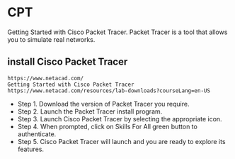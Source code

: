 # CPT
 Getting Started with Cisco Packet Tracer. Packet Tracer is a tool that allows you to simulate real networks.

 ## install Cisco Packet Tracer
```
https://www.netacad.com/
Getting Started with Cisco Packet Tracer
https://www.netacad.com/resources/lab-downloads?courseLang=en-US
```
- Step 1. Download the version of Packet Tracer you require.
- Step 2. Launch the Packet Tracer install program.
- Step 3. Launch Cisco Packet Tracer by selecting the appropriate icon.
- Step 4. When prompted, click on Skills For All green button to authenticate.
- Step 5. Cisco Packet Tracer will launch and you are ready to explore its features.
